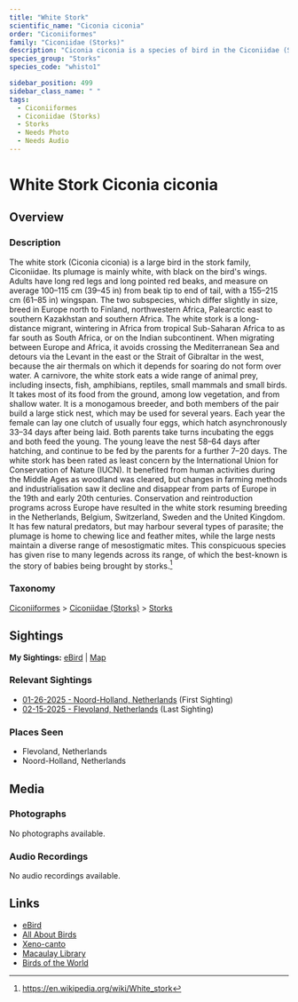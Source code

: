 ```yaml
---
title: "White Stork"
scientific_name: "Ciconia ciconia"
order: "Ciconiiformes"
family: "Ciconiidae (Storks)"
description: "Ciconia ciconia is a species of bird in the Ciconiidae (Storks) family. It has been observed 2 times."
species_group: "Storks"
species_code: "whisto1"

sidebar_position: 499
sidebar_class_name: " "
tags: 
  - Ciconiiformes
  - Ciconiidae (Storks)
  - Storks
  - Needs Photo
  - Needs Audio
---
```


# White Stork <span className='sci_name'>Ciconia ciconia</span>

## Overview

### Description
The white stork (Ciconia ciconia) is a large bird in the stork family, Ciconiidae. Its plumage is mainly white, with black on the bird's wings. Adults have long red legs and long pointed red beaks, and measure on average 100–115 cm (39–45 in) from beak tip to end of tail, with a 155–215 cm (61–85 in) wingspan. The two subspecies, which differ slightly in size, breed in Europe north to Finland, northwestern Africa, Palearctic east to southern Kazakhstan and southern Africa. The white stork is a long-distance migrant, wintering in Africa from tropical Sub-Saharan Africa to as far south as South Africa, or on the Indian subcontinent. When migrating between Europe and Africa, it avoids crossing the Mediterranean Sea and detours via the Levant in the east or the Strait of Gibraltar in the west, because the air thermals on which it depends for soaring do not form over water.
A carnivore, the white stork eats a wide range of animal prey, including insects, fish, amphibians, reptiles, small mammals and small birds. It takes most of its food from the ground, among low vegetation, and from shallow water. It is a monogamous breeder, and both members of the pair build a large stick nest, which may be used for several years. Each year the female can lay one clutch of usually four eggs, which hatch asynchronously 33–34 days after being laid. Both parents take turns incubating the eggs and both feed the young. The young leave the nest 58–64 days after hatching, and continue to be fed by the parents for a further 7–20 days.
The white stork has been rated as least concern by the International Union for Conservation of Nature (IUCN). It benefited from human activities during the Middle Ages as woodland was cleared, but changes in farming methods and industrialisation saw it decline and disappear from parts of Europe in the 19th and early 20th centuries. Conservation and reintroduction programs across Europe have resulted in the white stork resuming breeding in the Netherlands, Belgium, Switzerland, Sweden and the United Kingdom. It has few natural predators, but may harbour several types of parasite; the plumage is home to chewing lice and feather mites, while the large nests maintain a diverse range of mesostigmatic mites. This conspicuous species has given rise to many legends across its range, of which the best-known is the story of babies being brought by storks.[^1]

[^1]: https://en.wikipedia.org/wiki/White_stork

### Taxonomy
[Ciconiiformes](/tags/ciconiiformes) > [Ciconiidae (Storks)](/tags/ciconiidae-storks) > [Storks](/tags/storks)


## Sightings

**My Sightings:** [eBird](https://ebird.org/lifelist?r=world&time=life&spp=whisto1) | [Map](/map?species_code=whisto1)

### Relevant Sightings

* [01-26-2025 - Noord-Holland, Netherlands](https://ebird.org/checklist/S210727534) (First Sighting)
* [02-15-2025 - Flevoland, Netherlands](https://ebird.org/checklist/S213467942) (Last Sighting)

### Places Seen

* Flevoland, Netherlands
* Noord-Holland, Netherlands



## Media
### Photographs
No photographs available.

### Audio Recordings
No audio recordings available.

## Links
* [eBird](https://ebird.org/species/whisto1) 
* [All About Birds](https://www.allaboutbirds.org/guide/whisto1) 
* [Xeno-canto](https://www.xeno-canto.org/species/ciconia-ciconia) 
* [Macaulay Library](https://search.macaulaylibrary.org/catalog?taxonCode=whisto1&sort=rating_rank_desc)
* [Birds of the World](https://birdsoftheworld.org/bow/species/whisto1)
